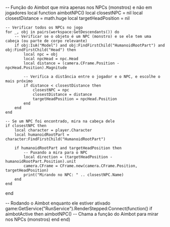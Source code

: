 -- Função do Aimbot que mira apenas nos NPCs (monstros) e não em jogadores
local function aimbotNPC()
    local closestNPC = nil
    local closestDistance = math.huge
    local targetHeadPosition = nil

    -- Verificar todos os NPCs no jogo
    for _, obj in pairs(workspace:GetDescendants()) do
        -- Verificar se o objeto é um NPC (monstro) e se ele tem uma cabeça (ou parte de corpo relevante)
        if obj:IsA("Model") and obj:FindFirstChild("HumanoidRootPart") and obj:FindFirstChild("Head") then
            local npc = obj
            local npcHead = npc.Head
            local distance = (camera.CFrame.Position - npcHead.Position).Magnitude

            -- Verifica a distância entre o jogador e o NPC, e escolhe o mais próximo
            if distance < closestDistance then
                closestNPC = npc
                closestDistance = distance
                targetHeadPosition = npcHead.Position
            end
        end
    end

    -- Se um NPC foi encontrado, mira na cabeça dele
    if closestNPC then
        local character = player.Character
        local humanoidRootPart = character:FindFirstChild("HumanoidRootPart")

        if humanoidRootPart and targetHeadPosition then
            -- Puxando a mira para o NPC
            local direction = (targetHeadPosition - humanoidRootPart.Position).unit
            camera.CFrame = CFrame.new(camera.CFrame.Position, targetHeadPosition)
            print("Mirando no NPC: " .. closestNPC.Name)
        end
    end
end

-- Rodando o Aimbot enquanto ele estiver ativado
game:GetService("RunService").RenderStepped:Connect(function()
    if aimbotActive then
        aimbotNPC()  -- Chama a função do Aimbot para mirar nos NPCs (monstros)
    end
end)
